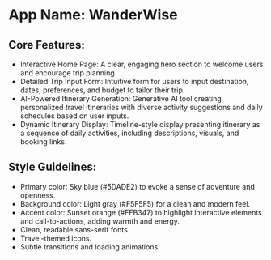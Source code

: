 # **App Name**: WanderWise

## Core Features:

- Interactive Home Page: A clear, engaging hero section to welcome users and encourage trip planning.
- Detailed Trip Input Form: Intuitive form for users to input destination, dates, preferences, and budget to tailor their trip.
- AI-Powered Itinerary Generation: Generative AI tool creating personalized travel itineraries with diverse activity suggestions and daily schedules based on user inputs. 
- Dynamic Itinerary Display: Timeline-style display presenting itinerary as a sequence of daily activities, including descriptions, visuals, and booking links.

## Style Guidelines:

- Primary color: Sky blue (#5DADE2) to evoke a sense of adventure and openness.
- Background color: Light gray (#F5F5F5) for a clean and modern feel.
- Accent color: Sunset orange (#FFB347) to highlight interactive elements and call-to-actions, adding warmth and energy.
- Clean, readable sans-serif fonts.
- Travel-themed icons.
- Subtle transitions and loading animations.